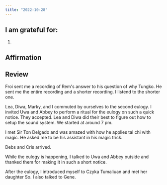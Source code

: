 ```yaml
---
title: "2022-10-28"
---
```

## I am grateful for:
1. 

## Affirmation

## Review

Froi sent me a recording of Rem's answer to his question of why Tungko. He sent me the entire recording and a shorter recording. I listend to the shorter one.

Lea, Diwa, Marky, and I commuted by ourselves to the second eulogy. I invited Uwa and Abbey to perform a ritual for the eulogy on such a quick notice. They accepted. Lea and Diwa did their best to figure out how to setup the sound system. We started at around 7 pm.

I met Sir Ton Delgado and was amazed with how he applies tai chi with magic. He asked me to be his assistant in his magic trick.

Debs and Cris arrived.

While the eulogy is happening, I talked to Uwa and Abbey outside and thanked them for making it in such a short notice.

After the eulogy, I introduced myself to Czyka Tumaliuan and met her daughter So. I also talked to Gene.